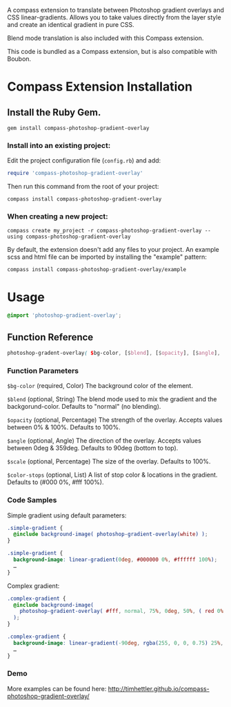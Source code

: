 A compass extension to translate between Photoshop gradient overlays and CSS linear-gradients. Allows you to take values directly from the layer style and create an identical gradient in pure CSS.

Blend mode translation is also included with this Compass extension.

This code is bundled as a Compass extension, but is also compatible with Boubon.

# Compass Extension Installation

## Install the Ruby Gem.

  ```
  gem install compass-photoshop-gradient-overlay
  ```

### Install into an existing project:

Edit the project configuration file (`config.rb`) and add:

  ```ruby
  require 'compass-photoshop-gradient-overlay'
  ```

Then run this command from the root of your project:

  ```
  compass install compass-photoshop-gradient-overlay
  ```

### When creating a new project:

  ```
  compass create my_project -r compass-photoshop-gradient-overlay --using compass-photoshop-gradient-overlay
  ```

By default, the extension doesn't add any files to your project. An example scss and html file can be imported by installing the "example" pattern:

  ```
  compass install compass-photoshop-gradient-overlay/example
  ```

# Usage

  ```scss
  @import 'photoshop-gradient-overlay';
  ```

## Function Reference

  ```scss
  photoshop-gradent-overlay( $bg-color, [$blend], [$opacity], [$angle], [$scale], [$color-stops] )
  ```

### Function Parameters

`$bg-color` (required, Color) The background color of the element.

`$blend` (optional, String) The blend mode used to mix the gradient and the backgorund-color. Defaults to "normal" (no blending).

`$opacity` (optional, Percentage) The strength of the overlay. Accepts values between 0% & 100%. Defaults to 100%.

`$angle` (optional, Angle) The direction of the overlay. Accepts values between 0deg & 359deg. Defaults to 90deg (bottom to top).

`$scale` (optional, Percentage) The size of the overlay. Defaults to 100%.

`$color-stops` (optional, List) A list of stop color & locations in the gradient. Defaults to (#000 0%, #fff 100%).

### Code Samples

Simple gradient using default parameters:

  ```scss
  .simple-gradient {
    @include background-image( photoshop-gradient-overlay(white) );
  }
  ```

  ```css
  .simple-gradient {
    background-image: linear-gradient(0deg, #000000 0%, #ffffff 100%);
    …
  }
  ```

Complex gradient:

  ```scss
  .complex-gradient {
    @include background-image(
      photoshop-gradient-overlay( #fff, normal, 75%, 0deg, 50%, ( red 0%, orange 20%, yellow 40%, green 60%, blue 80%, violet 100% ) )
    );
  }
```

  ```css
  .complex-gradient {
    background-image: linear-gradient(-90deg, rgba(255, 0, 0, 0.75) 25%, rgba(255, 165, 0, 0.75) 35%, rgba(255, 255, 0, 0.75) 45%, rgba(0, 128, 0, 0.75) 55.0%, rgba(0, 0, 255, 0.75) 65%, rgba(238, 130, 238, 0.75) 75%);
    …
  }
  ```

### Demo

More examples can be found here: http://timhettler.github.io/compass-photoshop-gradient-overlay/
